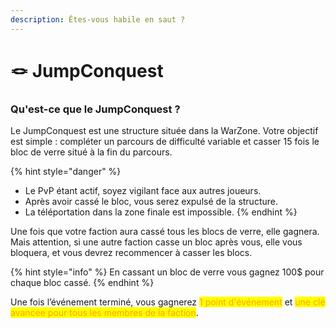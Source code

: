 ```yaml
---
description: Êtes-vous habile en saut ?
---
```


# 🪢 JumpConquest

### Qu'est-ce que le JumpConquest ?

Le JumpConquest est une structure située dans la WarZone. Votre objectif est simple : compléter un parcours de difficulté variable et casser 15 fois le bloc de verre situé à la fin du parcours.

{% hint style="danger" %}
* Le PvP étant actif, soyez vigilant face aux autres joueurs.
* Après avoir cassé le bloc, vous serez expulsé de la structure.
* La téléportation dans la zone finale est impossible.
{% endhint %}

Une fois que votre faction aura cassé tous les blocs de verre, elle gagnera. Mais attention, si une autre faction casse un bloc après vous, elle vous bloquera, et vous devrez recommencer à casser les blocs.

{% hint style="info" %}
En cassant un bloc de verre vous gagnez 100$ pour chaque bloc cassé.
{% endhint %}

Une fois l’événement terminé, vous gagnerez <mark style="color:orange;">1 point d'événement</mark> et <mark style="color:orange;">une clé avancée pour tous les membres de la faction</mark>.
